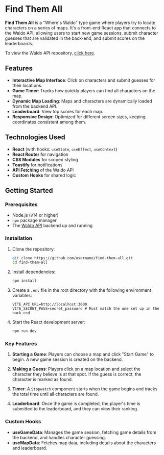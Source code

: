 # Find Them All

**Find Them All** is a "Where's Waldo" type game where players try to locate characters on a series of maps. It's a front-end React app that connects to the Waldo API, allowing users to start new game sessions, submit character guesses that are validated in the back-end, and submit scores on the leaderboards.

To view the Waldo API repository, [click here](https://github.com/gustydev/waldo-api).

## Features

- **Interactive Map Interface**: Click on characters and submit guesses for their locations.
- **Game Timer**: Tracks how quickly players can find all characters on the map.
- **Dynamic Map Loading**: Maps and characters are dynamically loaded from the backend API.
- **Leaderboard**: View top scores for each map.
- **Responsive Design**: Optimized for different screen sizes, keeping coordinates consistent among them.

## Technologies Used

- **React** (with hooks: `useState`, `useEffect`, `useContext`)
- **React Router** for navigation
- **CSS Modules** for scoped styling
- **Toastify** for notifications
- **API Fetching** of the Waldo API
- **Custom Hooks** for shared logic

## Getting Started

### Prerequisites

- Node.js (v14 or higher)
- `npm` package manager
- The [Waldo API](https://github.com/username/waldo-api) backend up and running

### Installation

1. Clone the repository:
   ```bash
   git clone https://github.com/username/find-them-all.git
   cd find-them-all
   ```

2. Install dependencies:
   ```bash
   npm install
   ```

3. Create a `.env` file in the root directory with the following environment variables:
   ```
   VITE_API_URL=http://localhost:3000
   VITE_SECRET_PASS=secret_password # Must match the one set up in the back-end
   ```

4. Start the React development server:
   ```bash
   npm run dev
   ```

### Key Features

1. **Starting a Game**:
   Players can choose a map and click "Start Game" to begin. A new game session is created on the backend.

2. **Making a Guess**:
   Players click on a map location and select the character they believe is at that spot. If the guess is correct, the character is marked as found.

3. **Timer**:
   A `Stopwatch` component starts when the game begins and tracks the total time until all characters are found.

4. **Leaderboard**:
   Once the game is completed, the player's time is submitted to the leaderboard, and they can view their ranking.

### Custom Hooks

- **useGameData**: Manages the game session, fetching game details from the backend, and handles character guessing.
- **useMapData**: Fetches map data, including details about the characters and leaderboard.

